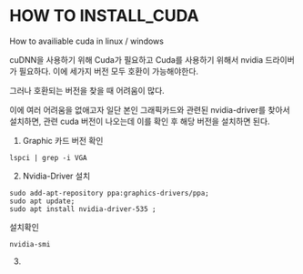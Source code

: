 # HOW TO INSTALL_CUDA
How to availiable cuda in linux / windows

cuDNN을 사용하기 위해 Cuda가 필요하고 Cuda를 사용하기 위해서 nvidia 드라이버가 필요하다. 
이에 세가지 버전 모두 호환이 가능해야한다. 

그러나 호환되는 버전을 찾을 때 어려움이 많다.

이에 여러 어려움을 없애고자 일단 본인 그래픽카드와 관련된 nvidia-driver를 찾아서 설치하면,
관련 cuda 버전이 나오는데 이를 확인 후 해당 버전을 설치하면 된다.

1. Graphic 카드 버전 확인
```
lspci | grep -i VGA
```
   
2. Nvidia-Driver 설치
```
sudo add-apt-repository ppa:graphics-drivers/ppa;
sudo apt update;
sudo apt install nvidia-driver-535 ;
```

설치확인
```
nvidia-smi
```

3. 
